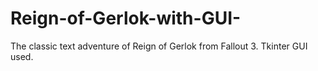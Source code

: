 # Reign-of-Gerlok-with-GUI-
The classic text adventure of Reign of Gerlok from Fallout 3. Tkinter GUI used. 
